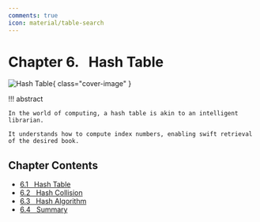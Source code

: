```yaml
---
comments: true
icon: material/table-search
---
```


# Chapter 6. &nbsp; Hash Table

<div class="center-table" markdown>

![Hash Table](../assets/covers/chapter_hashing.jpg){ class="cover-image" }

</div>

!!! abstract

    In the world of computing, a hash table is akin to an intelligent librarian.
    
    It understands how to compute index numbers, enabling swift retrieval of the desired book.

## Chapter Contents

- [6.1 &nbsp; Hash Table](https://www.hello-algo.com/en/chapter_hashing/hash_map/)
- [6.2 &nbsp; Hash Collision](https://www.hello-algo.com/en/chapter_hashing/hash_collision/)
- [6.3 &nbsp; Hash Algorithm](https://www.hello-algo.com/en/chapter_hashing/hash_algorithm/)
- [6.4 &nbsp; Summary](https://www.hello-algo.com/en/chapter_hashing/summary/)
